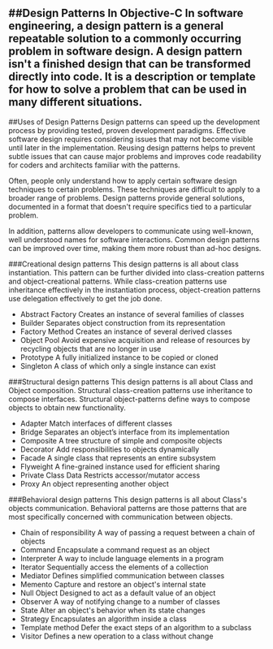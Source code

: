 ##Design Patterns In Objective-C
In software engineering, a design pattern is a general repeatable solution to a commonly occurring problem in software design. A design pattern isn't a finished design that can be transformed directly into code. It is a description or template for how to solve a problem that can be used in many different situations.
---

##Uses of Design Patterns
Design patterns can speed up the development process by providing tested, proven development paradigms. Effective software design requires considering issues that may not become visible until later in the implementation. Reusing design patterns helps to prevent subtle issues that can cause major problems and improves code readability for coders and architects familiar with the patterns.

Often, people only understand how to apply certain software design techniques to certain problems. These techniques are difficult to apply to a broader range of problems. Design patterns provide general solutions, documented in a format that doesn't require specifics tied to a particular problem.

In addition, patterns allow developers to communicate using well-known, well understood names for software interactions. Common design patterns can be improved over time, making them more robust than ad-hoc designs.

###Creational design patterns
This design patterns is all about class instantiation. This pattern can be further divided into class-creation patterns and object-creational patterns. While class-creation patterns use inheritance effectively in the instantiation process, object-creation patterns use delegation effectively to get the job done.

* Abstract Factory
  Creates an instance of several families of classes
* Builder
  Separates object construction from its representation
* Factory Method
  Creates an instance of several derived classes
* Object Pool
  Avoid expensive acquisition and release of resources by recycling objects that are no longer in use
* Prototype
  A fully initialized instance to be copied or cloned
* Singleton
  A class of which only a single instance can exist

###Structural design patterns
This design patterns is all about Class and Object composition. Structural class-creation patterns use inheritance to compose interfaces. Structural object-patterns define ways to compose objects to obtain new functionality.

* Adapter
  Match interfaces of different classes
* Bridge
  Separates an object’s interface from its implementation
* Composite
  A tree structure of simple and composite objects
* Decorator
  Add responsibilities to objects dynamically
* Facade
  A single class that represents an entire subsystem
* Flyweight
  A fine-grained instance used for efficient sharing
* Private Class Data
  Restricts accessor/mutator access
* Proxy
  An object representing another object


###Behavioral design patterns
This design patterns is all about Class's objects communication. Behavioral patterns are those patterns that are most specifically concerned with communication between objects.


* Chain of responsibility
  A way of passing a request between a chain of objects
* Command
  Encapsulate a command request as an object
* Interpreter
  A way to include language elements in a program
* Iterator
  Sequentially access the elements of a collection
* Mediator
  Defines simplified communication between classes
* Memento
  Capture and restore an object's internal state
* Null Object
  Designed to act as a default value of an object
* Observer
A way of notifying change to a number of classes
* State
  Alter an object's behavior when its state changes
* Strategy
  Encapsulates an algorithm inside a class
* Template method
  Defer the exact steps of an algorithm to a subclass
* Visitor
  Defines a new operation to a class without change

